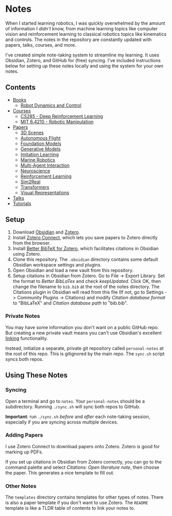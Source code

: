 # Notes

When I started learning robotics, I was quickly overwhelmed by the amount of information I *didn't* know, from machine learning topics like computer vision and reinforcement learning to classical robotics topics like kinematics and controls. The notes in the repository are constantly updated with papers, talks, courses, and more.

I've created simple note-taking system to streamline my learning. It uses Obsidian, Zotero, and GitHub for (free) syncing. I've included instructions below for setting up these notes locally and using the system for your own notes.

## Contents

- [Books](https://github.com/KevinyWu/notes/tree/main/books)
    - [Robot Dynamics and Control](https://github.com/KevinyWu/notes/tree/main/books/robot-dynamics-control)
- [Courses](https://github.com/KevinyWu/notes/tree/main/courses)
    - [CS285 - Deep Reinforcement Learning](https://github.com/KevinyWu/notes/tree/main/courses/deep-reinforcement-learning)
    - [MIT 6.4210 - Robotic Manipulation](https://github.com/KevinyWu/notes/tree/main/courses/robotic-manipulation)
- [Papers](https://github.com/KevinyWu/notes/tree/main/papers)
    - [3D Scenes](https://github.com/KevinyWu/notes/tree/main/papers/3d-scenes)
    - [Autonomous Flight](https://github.com/KevinyWu/notes/tree/main/papers/autonomous-flight)
    - [Foundation Models](https://github.com/KevinyWu/notes/tree/main/papers/foundation-models)
    - [Generative Models](https://github.com/KevinyWu/notes/tree/main/papers/generative-models)
    - [Imitation Learning](https://github.com/KevinyWu/notes/tree/main/papers/imitation-learning)
    - [Marine Robotics](https://github.com/KevinyWu/notes/tree/main/papers/marine-robotics)
    - [Multi-Agent Interaction](https://github.com/KevinyWu/notes/tree/main/papers/multi-agent)
    - [Neuroscience](https://github.com/KevinyWu/notes/tree/main/papers/neuroscience)
    - [Reinforcement Learning](https://github.com/KevinyWu/notes/tree/main/papers/reinforcement-learning)
    - [Sim2Real](https://github.com/KevinyWu/notes/tree/main/papers/sim2real)
    - [Transformers](https://github.com/KevinyWu/notes/tree/main/papers/transformers)
    - [Visual Representations](https://github.com/KevinyWu/notes/tree/main/papers/visual-representations)
- [Talks](https://github.com/KevinyWu/notes/tree/main/talks)
- [Tutorials](https://github.com/KevinyWu/notes/tree/main/tutorials)

## Setup

1. Download [Obsidian](https://obsidian.md/) and [Zotero](https://www.zotero.org/).
2. Install [Zotero Connect](https://www.zotero.org/download/connectors), which lets you save papers to Zotero directly from the browser.
3. Install [Better BibTeX for Zotero](https://retorque.re/zotero-better-bibtex/installation/index.html), which facilitates citations in Obsidian using Zotero.
4. Clone this repository. The `.obsidian` directory contains some default Obsidian workspace settings and plugins.
5. Open Obsidian and load a new vault from this repository.
6. Setup citations in Obsidian from Zotero. Go to File -> Export Library. Set the format to *Better BibLaTex* and check *keepUpdated*. Click OK, then change the filename to `bib.bib` at the root of the notes directory. The Citations plugin in Obsidian will read from this file (If not, go to Settings -> Community Plugins -> Citations) and modify *Citation database format* to "BibLaTeX" and *Citation database path* to "bib.bib".

### Private Notes

You may have some information you don't want on a public GitHub repo. But creating a new private vault means you can't use Obsidian's excellent [linking](https://help.obsidian.md/Getting+started/Link+notes) functionality.

Instead, initialize a separate, private git repository called `personal-notes` at the root of this repo. This is gitignored by the main repo. The `sync.sh` script syncs both repos.

## Using These Notes

### Syncing

Open a terminal and go to `notes`. Your `personal-notes` should be a subdirectory. Running `./sync.sh` will sync both repos to GitHub.

**Important**: run `./sync.sh` *before* and *after* each note-taking session, especially if you are syncing across multiple devices.

### Adding Papers

I use Zotero Connect to download papers onto Zotero. Zotero is good for marking up PDFs.

If you set up citations in Obsidian from Zotero correctly, you can go to the command palette and select *Citations: Open literature note*, then choose the paper. This generates a nice template to fill out.

### Other Notes

The `templates` directory contains templates for other types of notes. There is also a paper template if you don't want to use Zotero. The `README` template is like a TLDR table of contents to link your notes to.
